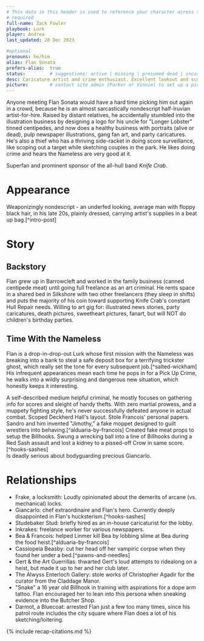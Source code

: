 ```yaml
---
# This data in this header is used to reference your character across the entire website. 
# required
full-name: Zack Fowler
playbook: Lurk
player: Andrea
last_updated: 28 Dec 2023

#optional
pronouns: he/him 
alias: Flan Sonata
prefers-alias:  true
status:         # suggestions: active | missing | presumed dead | incarcerated | dead
desc: Caricature artist and crime enthusiast. Excellent lookout and scout. # 1-2 sentences about the character
picture:        # contact site admin (Parker or Vinnie) to set up a picture.
---
```


Anyone meeting Flan Sonata would have a hard time picking him out again in a crowd, because he is an almost sarcastically nondescript half-Iruvian artist-for-hire. Raised by distant relatives, he accidentally stumbled into the illustration business by designing a logo for his uncle for "Longer Lobster" tinned centipedes, and now does a healthy business with portraits (alive or dead), pulp newspaper illustrations, gang fan art, and party caricatures. He's also a thief who has a thriving side-racket in doing score surveillance, like scoping out a target while sketching couples in the park. He likes doing crime and hears the Nameless are very good at it.

Superfan and prominent sponsor of the all-hull band *Knife Crab*.

# Appearance
Weaponizingly nondescript - an underfed looking, average man with floppy black hair, in his late 20s, plainly dressed, carrying artist's supplies in a beat up bag.[^intro-post]

# Story
## Backstory
Flan grew up in Barrowcleft and worked in the family business (canned centipede meat) until going full freelance as an art criminal. He rents space in a shared bed in Silkshore with two other freelancers (they sleep in shifts) and puts the majority of his coin toward supporting Knife Crab's constant Hull Repair needs. Willing to art gig for: illustrated news stories, party caricatures, death pictures, sweetheart pictures, fanart, but will NOT do children's birthday parties.

## Time With the Nameless
Flan is a drop-in-drop-out Lurk whose first mission with the Nameless was breaking into a bank to steal a safe deposit box for a terrifying trickster ghost, which really set the tone for every subsequent job.[^salted-wickham] His infrequent appearances mean each time he pops in for a Pick Up Crime, he walks into a wildly surprising and dangerous new situation, which honestly keeps it interesting. 

A self-described medium helpful criminal, he mostly focuses on gathering info for scores and sleight of handy thefts. With zero martial prowess, and a muppety fighting style, he's never successfully defeated anyone in actual combat. Scoped Deckherd Hall's layout. Stole Francois' personal papers. Sandro and him invented "Jimothy," a fake moppet designed to guilt wrestlers into behaving.[^alduaria-by-francois] Created fake meat props to setup the Billhooks. Swung a wrecking ball into a line of Billhooks during a Red Sash assault and lost a kidney to a pissed-off Crow in same score.[^hooks-sashes]   
Is deadly serious about bodyguarding precious Giancarlo.


# Relationships

* Frake, a locksmith: Loudly opinionated about the demerits of arcane (vs. mechanical) locks. 
* Giancarlo: chef extraordinaire and Flan's hero. Currently deeply disappointed in Flan's hucksterism.[^hooks-sashes]
* Studebaker Stud: briefly hired as an in-house caricaturist for the lobby.
* Inkrakes: freelance worker for various newspapers.
* Bea & Francois: helped Linmer kill Bea by lobbing slime at Bea during the food heist.[^alduaria-by-francois]
* Cassiopeia Beasby: cut her head off her vampiric corpse when they found her under a bed.[^pawns-and-needles]
* Gert & the Art Guerrillas: thwarted Gert's loud attempts to ridealong on a heist, but made it up to her and her club later.
* The Alwyss Enterloch Gallery: stole works of Christopher Agadir for the curator from the Claddage Manor.
* "Snake" a 16 year old Billhook in training with aspirations for a dope arm tattoo. Flan encouraged her to lean into this persona when sneaking evidence into the Butcher Shop.
* Darmot, a Bluecoat: arrested Flan just a few too many times, since his patrol route includes the city square where Flan does a lot of his sketching/loitering. 

<!-- Include default citations -->
{% include recap-citations.md %}
<!-- Additional citations -->
[^example-citation]: *Name of source.* <http://link-to-source>
